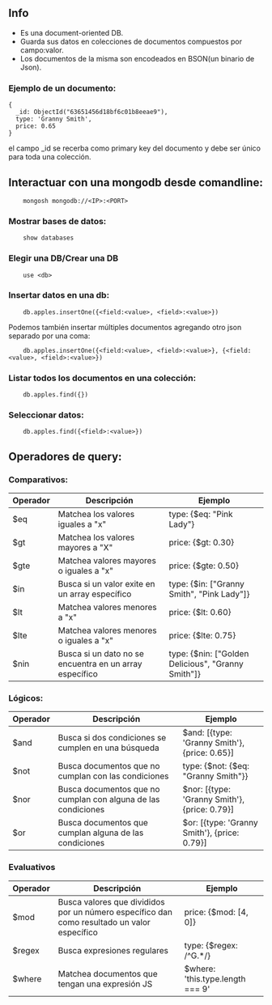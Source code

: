 ## Info

- Es una document-oriented DB.
- Guarda sus datos en colecciones de documentos compuestos por campo:valor.
- Los documentos de la misma son encodeados en BSON(un binario de Json).

### Ejemplo de un documento:

    {
      _id: ObjectId("63651456d18bf6c01b8eeae9"),
      type: 'Granny Smith',
      price: 0.65
    }
    
el campo _id se recerba como primary key del documento y debe ser único para toda una colección.

## Interactuar con una mongodb desde comandline:


        mongosh mongodb://<IP>:<PORT>

### Mostrar bases de datos:

        show databases

### Elegir una DB/Crear una DB

        use <db>

### Insertar datos en una db:

        db.apples.insertOne({<field:<value>, <field>:<value>})

Podemos también insertar múltiples documentos agregando otro json separado por una coma:

        db.apples.insertOne({<field:<value>, <field>:<value>}, {<field:<value>, <field>:<value>})


### Listar todos los documentos en una colección:

        db.apples.find({})


### Seleccionar datos:

        db.apples.find({<field>:<value>})


## Operadores de query:

### Comparativos:

| Operador | Descripción | Ejemplo |
|-----------|-----------|-----------|
| $eq   | Matchea los valores iguales a "x"|  type: {$eq: "Pink Lady"}    |
| $gt | Matchea los valores mayores a "X"     | price: {$gt: 0.30}     |
| $gte    | Matchea valores mayores o iguales a "x"     | price: {$gte: 0.50}    |
| $in    | Busca si un valor exite en un array específico     | type: {$in: ["Granny Smith", "Pink Lady"]}    |
| $lt    | Matchea valores menores a "x"    |   price: {$lt: 0.60}   |
| $lte    | Matchea valores menores o iguales a "x"     |   price: {$lte: 0.75}   |
| $nin    | Busca si un dato no se encuentra en un array específico     |  type: {$nin: ["Golden Delicious", "Granny Smith"]}    |

### Lógicos:

| Operador | Descripción | Ejemplo |
|-----------|-----------|-----------|
| $and    | Busca si dos condiciones se cumplen en una búsqueda     | $and: [{type: 'Granny Smith'}, {price: 0.65}]     |
| $not    | Busca documentos que no cumplan con las condiciones     | type: {$not: {$eq: "Granny Smith"}}    |
| $nor    | Busca documentos que no cumplan con alguna de las condiciones      | $nor: [{type: 'Granny Smith'}, {price: 0.79}]    |
| $or    | Busca documentos que cumplan alguna de las condiciones     |   $or: [{type: 'Granny Smith'}, {price: 0.79}]   |

### Evaluativos

| Operador | Descripción | Ejemplo |
|-----------|-----------|-----------|
| $mod    | Busca valores que divididos por un número específico dan como resultado un valor específico     | price: {$mod: [4, 0]}     |
| $regex    | Busca expresiones regulares     | type: {$regex: /^G.*/}     |
| $where    | Matchea documentos que tengan una expresión JS     | $where: 'this.type.length === 9'     |
